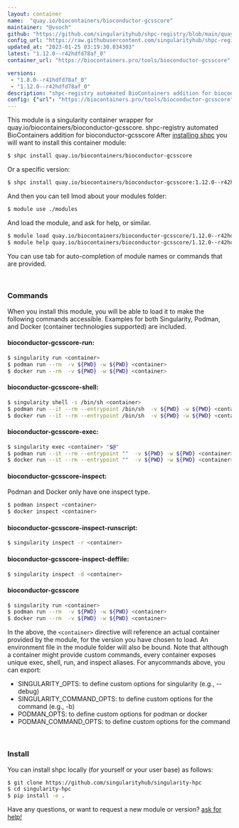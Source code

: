 ```yaml
---
layout: container
name:  "quay.io/biocontainers/bioconductor-gcsscore"
maintainer: "@vsoch"
github: "https://github.com/singularityhub/shpc-registry/blob/main/quay.io/biocontainers/bioconductor-gcsscore/container.yaml"
config_url: "https://raw.githubusercontent.com/singularityhub/shpc-registry/main/quay.io/biocontainers/bioconductor-gcsscore/container.yaml"
updated_at: "2023-01-25 03:19:30.034303"
latest: "1.12.0--r42hdfd78af_0"
container_url: "https://biocontainers.pro/tools/bioconductor-gcsscore"

versions:
 - "1.8.0--r41hdfd78af_0"
 - "1.12.0--r42hdfd78af_0"
description: "shpc-registry automated BioContainers addition for bioconductor-gcsscore"
config: {"url": "https://biocontainers.pro/tools/bioconductor-gcsscore", "maintainer": "@vsoch", "description": "shpc-registry automated BioContainers addition for bioconductor-gcsscore", "latest": {"1.12.0--r42hdfd78af_0": "sha256:d196102813b69b4a910531b14b4aaee7e9eb5960cf5816c3d6542d5271b312f8"}, "tags": {"1.8.0--r41hdfd78af_0": "sha256:73528548613d36b1c4bdba34b3da925040ebe8195830fb79a076a3941218cd4e", "1.12.0--r42hdfd78af_0": "sha256:d196102813b69b4a910531b14b4aaee7e9eb5960cf5816c3d6542d5271b312f8"}, "docker": "quay.io/biocontainers/bioconductor-gcsscore"}
---
```


This module is a singularity container wrapper for quay.io/biocontainers/bioconductor-gcsscore.
shpc-registry automated BioContainers addition for bioconductor-gcsscore
After [installing shpc](#install) you will want to install this container module:


```bash
$ shpc install quay.io/biocontainers/bioconductor-gcsscore
```

Or a specific version:

```bash
$ shpc install quay.io/biocontainers/bioconductor-gcsscore:1.12.0--r42hdfd78af_0
```

And then you can tell lmod about your modules folder:

```bash
$ module use ./modules
```

And load the module, and ask for help, or similar.

```bash
$ module load quay.io/biocontainers/bioconductor-gcsscore/1.12.0--r42hdfd78af_0
$ module help quay.io/biocontainers/bioconductor-gcsscore/1.12.0--r42hdfd78af_0
```

You can use tab for auto-completion of module names or commands that are provided.

<br>

### Commands

When you install this module, you will be able to load it to make the following commands accessible.
Examples for both Singularity, Podman, and Docker (container technologies supported) are included.

#### bioconductor-gcsscore-run:

```bash
$ singularity run <container>
$ podman run --rm  -v ${PWD} -w ${PWD} <container>
$ docker run --rm  -v ${PWD} -w ${PWD} <container>
```

#### bioconductor-gcsscore-shell:

```bash
$ singularity shell -s /bin/sh <container>
$ podman run --it --rm --entrypoint /bin/sh  -v ${PWD} -w ${PWD} <container>
$ docker run --it --rm --entrypoint /bin/sh  -v ${PWD} -w ${PWD} <container>
```

#### bioconductor-gcsscore-exec:

```bash
$ singularity exec <container> "$@"
$ podman run --it --rm --entrypoint ""  -v ${PWD} -w ${PWD} <container> "$@"
$ docker run --it --rm --entrypoint ""  -v ${PWD} -w ${PWD} <container> "$@"
```

#### bioconductor-gcsscore-inspect:

Podman and Docker only have one inspect type.

```bash
$ podman inspect <container>
$ docker inspect <container>
```

#### bioconductor-gcsscore-inspect-runscript:

```bash
$ singularity inspect -r <container>
```

#### bioconductor-gcsscore-inspect-deffile:

```bash
$ singularity inspect -d <container>
```



#### bioconductor-gcsscore

```bash
$ singularity run <container>
$ podman run --rm  -v ${PWD} -w ${PWD} <container>
$ docker run --rm  -v ${PWD} -w ${PWD} <container>
```


In the above, the `<container>` directive will reference an actual container provided
by the module, for the version you have chosen to load. An environment file in the
module folder will also be bound. Note that although a container
might provide custom commands, every container exposes unique exec, shell, run, and
inspect aliases. For anycommands above, you can export:

 - SINGULARITY_OPTS: to define custom options for singularity (e.g., --debug)
 - SINGULARITY_COMMAND_OPTS: to define custom options for the command (e.g., -b)
 - PODMAN_OPTS: to define custom options for podman or docker
 - PODMAN_COMMAND_OPTS: to define custom options for the command

<br>

### Install

You can install shpc locally (for yourself or your user base) as follows:

```bash
$ git clone https://github.com/singularityhub/singularity-hpc
$ cd singularity-hpc
$ pip install -e .
```

Have any questions, or want to request a new module or version? [ask for help!](https://github.com/singularityhub/singularity-hpc/issues)
